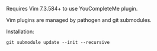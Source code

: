 Requires Vim 7.3.584+ to use YouCompleteMe plugin.

Vim plugins are managed by pathogen and git submodules.

Installation:
```
git submodule update --init --recursive
```
